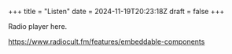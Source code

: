 +++
title = "Listen"
date = 2024-11-19T20:23:18Z
draft = false
+++

Radio player here.

https://www.radiocult.fm/features/embeddable-components
